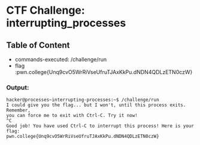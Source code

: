 # CTF Challenge: interrupting_processes

## Table of Content

- commands-executed: /challenge/run
- flag :pwn.college{Unq9cvO5WrRiVseUfruTJAxKkPu.dNDN4QDLzETN0czW}


### Output:
```console
hacker@processes~interrupting-processes:~$ /challenge/run 
I could give you the flag... but I won't, until this process exits. Remember, 
you can force me to exit with Ctrl-C. Try it now!
^C
Good job! You have used Ctrl-C to interrupt this process! Here is your flag:
pwn.college{Unq9cvO5WrRiVseUfruTJAxKkPu.dNDN4QDLzETN0czW}
```
